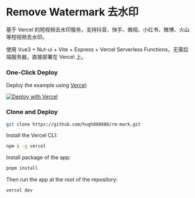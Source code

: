 # Remove Watermark 去水印

基于 Vercel 的短视频去水印服务，支持抖音、快手、微视、小红书、微博、火山等短视频去水印。

使用 Vue3 + Nut-ui + Vite + Express + Vercel Serverless Functions，无需后端服务器，直接部署在 Vercel 上。

### One-Click Deploy

Deploy the example using [Vercel](https://vercel.com?utm_source=github&utm_medium=readme&utm_campaign=vercel-examples):

[![Deploy with Vercel](https://vercel.com/button)](https://vercel.com/new/git/external?repository-url=https://github.com/hugh888888/rm-mark.git)

### Clone and Deploy

```bash
git clone https://github.com/hugh888888/rm-mark.git
```

Install the Vercel CLI:

```bash
npm i -g vercel
```

Install package of the app:

```bash
pnpm install
```

Then run the app at the root of the repository:

```bash
vercel dev
```
